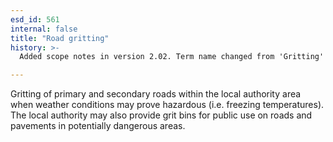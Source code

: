 ```yaml
---
esd_id: 561
internal: false
title: "Road gritting"
history: >-
  Added scope notes in version 2.02. Term name changed from 'Gritting' to 'Roads - gritting' in version 3.00. Name changed to 'Road gritting' in version 4.00.

---
```


Gritting of primary and secondary roads within the local authority area when weather conditions may prove hazardous (i.e. freezing temperatures).  The local authority may also provide grit bins for public use on roads and pavements in potentially dangerous areas.


